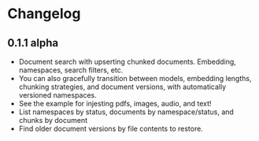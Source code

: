 # Changelog

## 0.1.1 alpha

- Document search with upserting chunked documents.
  Embedding, namespaces, search filters, etc.
- You can also gracefully transition between models,
  embedding lengths, chunking strategies, and document
  versions, with automatically versioned namespaces.
- See the example for injesting pdfs, images, audio, and text!
- List namespaces by status, documents by namespace/status, and chunks by document
- Find older document versions by file contents to restore.
